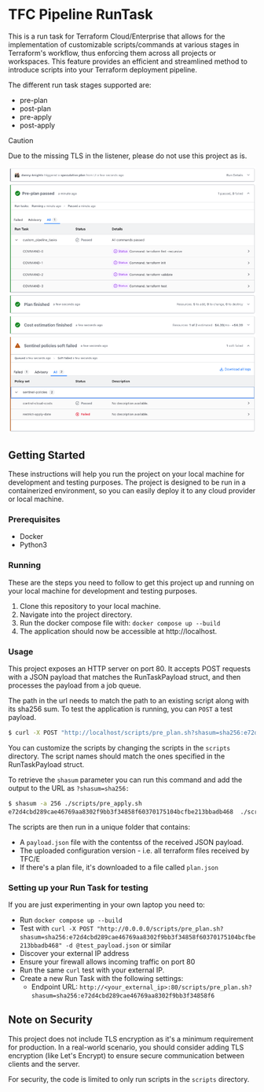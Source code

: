 # TFC Pipeline RunTask

This is a run task for Terraform Cloud/Enterprise that allows for the implementation of customizable scripts/commands at various stages in Terraform's workflow, thus enforcing them across all projects or workspaces. This feature provides an efficient and streamlined method to introduce scripts into your Terraform deployment pipeline.

The different run task stages supported are:
 * pre-plan
 * post-plan
 * pre-apply
 * post-apply

> [!CAUTION]
> Due to the missing TLS in the listener, please do not use this project as is.
 
![TFC Pipeline RunTask Run](assets/screenshot.png)

## Getting Started
These instructions will help you run the project on your local machine for development and testing purposes.
The project is designed to be run in a containerized environment, so you can easily deploy it to any cloud provider or local machine.

### Prerequisites

 * Docker
 * Python3

### Running
These are the steps you need to follow to get this project up and running on your local machine for development and testing purposes.

1. Clone this repository to your local machine.
2. Navigate into the project directory.
3. Run the docker compose file with: `docker compose up --build`
4. The application should now be accessible at http://localhost.

### Usage
This project exposes an HTTP server on port 80. It accepts POST requests with a JSON payload that matches the RunTaskPayload struct, and then processes the payload from a job queue.

The path in the url needs to match the path to an existing script along with its sha256 sum.
To test the application is running, you can `POST` a test payload.

```bash
$ curl -X POST "http://localhost/scripts/pre_plan.sh?shasum=sha256:e72d4cbd289cae46769aa8302f9bb3f34858f60370175104bcfbe213bbadb468" -d @test_payload.json
```

You can customize the scripts by changing the scripts in the `scripts` directory. The script names should match the ones specified in the RunTaskPayload struct.

To retrieve the `shasum` parameter you can run this command and add the output to the URL as `?shasum=sha256:`
```bash
$ shasum -a 256 ./scripts/pre_apply.sh
e72d4cbd289cae46769aa8302f9bb3f34858f60370175104bcfbe213bbadb468  ./scripts/pre_apply.sh
```

The scripts are then run in a unique folder that contains:
 * A `payload.json` file with the contentss of the received JSON payload.
 * The uploaded configuration version - i.e. all terraform files received by TFC/E
 * If there's a plan file, it's downloaded to a file called `plan.json`

### Setting up your Run Task for testing
If you are just experimenting in your own laptop you need to:
 * Run `docker compose up --build`
 * Test with `curl -X POST "http://0.0.0.0/scripts/pre_plan.sh?shasum=sha256:e72d4cbd289cae46769aa8302f9bb3f34858f60370175104bcfbe213bbadb468" -d @test_payload.json` or similar
 * Discover your external IP address
 * Ensure  your firewall allows incoming traffic on port 80
 * Run the same `curl` test with your external IP.
 * Create a new Run Task with the following settings:
    * Endpoint URL: `http://<your_external_ip>:80/scripts/pre_plan.sh?shasum=sha256:e72d4cbd289cae46769aa8302f9bb3f34858f6`

## Note on Security
This project does not include TLS encryption as it's a minimum requirement for production. In a real-world scenario, you should consider adding TLS encryption (like Let's Encrypt) to ensure secure communication between clients and the server.

For security, the code is limited to only run scripts in the `scripts` directory. 
